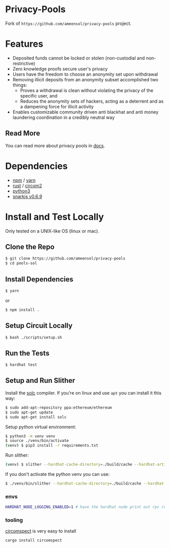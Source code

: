# Privacy-Pools

Fork of `https://github.com/ameensol/privacy-pools` project.

# Features

-   Deposited funds cannot be locked or stolen (non-custodial and non-restrictive)
-   Zero knowledge proofs secure user's privacy
-   Users have the freedom to choose an anonymity set upon withdrawal
-   Removing illicit deposits from an anonymity subset accomplished two things:
    -   Proves a withdrawal is clean without violating the privacy of the specific user, and
    -   Reduces the anonymity sets of hackers, acting as a deterrent and as a dampening force for illicit activity
-   Enables customizable community driven anti blackhat and anti money laundering coordination in a credibly neutral way

## Read More
You can read more about privacy pools in [docs](./docs).

# Dependencies

-   [npm](https://www.npmjs.com/) / [yarn](https://yarnpkg.com/)
-   [rust](https://www.rust-lang.org/tools/install) / [circom2](https://docs.circom.io/getting-started/installation/)
-   [python3](https://www.python.org/downloads/)
-   [snarkjs v0.6.9](https://www.npmjs.com/package/snarkjs/v/0.6.9)

# Install and Test Locally
Only tested on a UNIX-like OS (linux or mac).

## Clone the Repo
```sh
$ git clone https://github.com/ameensol/privacy-pools
$ cd pools-sol
```

## Install Dependencies
```sh
$ yarn
```

or

```sh
$ npm install .
```

## Setup Circuit Locally
```sh
$ bash ./scripts/setup.sh
```

## Run the Tests
```sh
$ hardhat test
```

## Setup and Run Slither
Install the [solc](https://github.com/ethereum/solidity#build-and-install) compiler. If you're on linux and use `apt` you can install it this way:
```sh
$ sudo add-apt-repository ppa:ethereum/ethereum
$ sudo apt-get update
$ sudo apt-get install solc
```


Setup python virtual environment:
```sh
$ python3 -m venv venv
$ source ./venv/bin/activate
(venv) $ pip3 install -r requirements.txt
```
Run slither:
```sh
(venv) $ slither --hardhat-cache-directory=./build/cache --hardhat-artifacts-directory=./build/artifacts .
```

If you don't activate the python venv you can use:
```sh
$ ./venv/bin/slither --hardhat-cache-directory=./build/cache --hardhat-artifacts-directory=./build/artifacts .
```

### envs
```bash
HARDHAT_NODE_LOGGING_ENABLED=1 # have the hardhat node print out rpc request info
```

### tooling

[circomspect](https://github.com/trailofbits/circomspect) is very easy to install

```
cargo install circomspect
```
